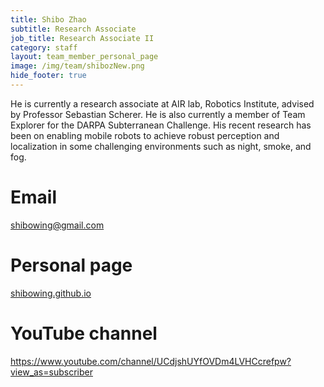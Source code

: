 ```yaml
---
title: Shibo Zhao
subtitle: Research Associate
job_title: Research Associate II
category: staff
layout: team_member_personal_page
image: /img/team/shibozNew.png
hide_footer: true
---
```


He is currently a research associate at AIR lab, Robotics Institute, advised by Professor Sebastian Scherer. He is also currently a member of Team Explorer for the DARPA Subterranean Challenge.
His recent research has been on enabling mobile robots to achieve robust perception and localization in some challenging environments such as night, smoke, and fog. 

# Email #
shibowing@gmail.com

# Personal page #
<a href="https://shibowing.github.io" target="_blank">shibowing.github.io</a>

# YouTube channel #
<a href="https://www.youtube.com/channel/UCdjshUYfOVDm4LVHCcrefpw?view_as=subscriber" target="_blank">https://www.youtube.com/channel/UCdjshUYfOVDm4LVHCcrefpw?view_as=subscriber</a>
